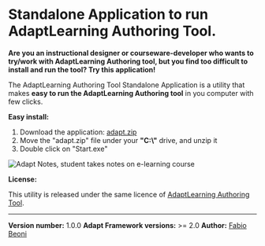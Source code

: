 # Standalone Application to run AdaptLearning Authoring Tool.

<p><b>Are you an instructional designer or courseware-developer who wants to try/work with AdaptLearning Authoring tool, but you find too difficult to install and run the tool? Try this application!</b></p>

<p>The AdaptLearning Authoring Tool Standalone Application is a utility that makes <b>easy to run the AdaptLearning Authoring tool</b> in you computer with few clicks.</p>

**Easy install:**

<ol>
<li>Download the application: <a href="#" target="_blank">adapt.zip<a/></li>
<li>Move the "adapt.zip" file under your <b>"C:\"</b> drive, and unzip it</li>
<li>Double click on "Start.exe"</li>
</ol>

<p>
    <img src="docs/anim.gif" alt="Adapt Notes, student takes notes on e-learning course" />
</p>

**License:**

<p>This utility is released under the same licence of <a href="http://www.adaptlearning.org" target="_blank">AdaptLearning Authoring Tool</a>.</p>

----------------------------
**Version number:**  1.0.0
**Adapt Framework versions:**  >= 2.0
**Author:** <a href="https://it.linkedin.com/in/fabio-beoni-6a7848101" target="_blanck">Fabio Beoni</a>
